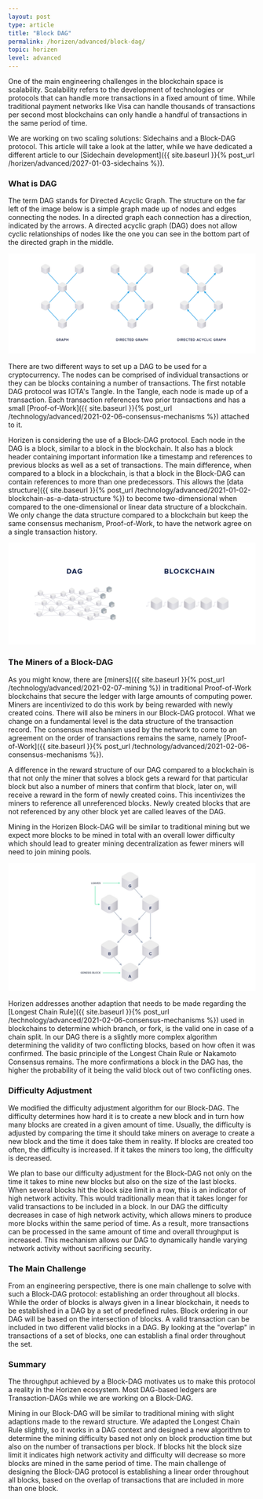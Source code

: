 ```yaml
---
layout: post
type: article
title: "Block DAG"
permalink: /horizen/advanced/block-dag/
topic: horizen
level: advanced
---
```


One of the main engineering challenges in the blockchain space is scalability. Scalability refers to the development of technologies or protocols that can handle more transactions in a fixed amount of time. While traditional payment networks like Visa can handle thousands of transactions per second most blockchains can only handle a handful of transactions in the same period of time. 

We are working on two scaling solutions: Sidechains and a Block-DAG protocol. This article will take a look at the latter, while we have dedicated a different article to our [Sidechain development]({{ site.baseurl }}{% post_url /horizen/advanced/2027-01-03-sidechains %}).

### What is DAG

The term DAG stands for Directed Acyclic Graph. The structure on the far left of the image below is a simple graph made up of nodes and edges connecting the nodes. In a directed graph each connection has a direction, indicated by the arrows. A directed acyclic graph (DAG) does not allow cyclic relationships of nodes like the one you can see in the bottom part of the directed graph in the middle.

![DAG](/assets/post_files/horizen/advanced/block-dag/dag.jpg)

There are two different ways to set up a DAG to be used for a cryptocurrency. The nodes can be comprised of individual transactions or they can be blocks containing a number of transactions. The first notable DAG protocol was IOTA's Tangle. In the Tangle, each node is made up of a transaction. Each transaction references two prior transactions and has a small [Proof-of-Work]({{ site.baseurl }}{% post_url /technology/advanced/2021-02-06-consensus-mechanisms %}) attached to it. 

Horizen is considering the use of a Block-DAG protocol. Each node in the DAG is a block, similar to a block in the blockchain. It also has a block header containing important information like a timestamp and references to previous blocks as well as a set of transactions. The main difference, when compared to a block in a blockchain, is that a block in the Block-DAG can contain references to more than one predecessors. This allows the [data structure]({{ site.baseurl }}{% post_url /technology/advanced/2021-01-02-blockchain-as-a-data-structure %}) to become two-dimensional when compared to the one-dimensional or linear data structure of a blockchain. We only change the data structure compared to a blockchain but keep the same consensus mechanism, Proof-of-Work, to have the network agree on a single transaction history.

![chain DAG](/assets/post_files/horizen/advanced/block-dag/chain_dag.png)

### The Miners of a Block-DAG

As you might know, there are [miners]({{ site.baseurl }}{% post_url /technology/advanced/2021-02-07-mining %}) in traditional Proof-of-Work blockchains that secure the ledger with large amounts of computing power. Miners are incentivized to do this work by being rewarded with newly created coins. There will also be miners in our Block-DAG protocol. What we change on a fundamental level is the data structure of the transaction record. The consensus mechanism used by the network to come to an agreement on the order of transactions remains the same, namely [Proof-of-Work]({{ site.baseurl }}{% post_url /technology/advanced/2021-02-06-consensus-mechanisms %}).

A difference in the reward structure of our DAG compared to a blockchain is that not only the miner that solves a block gets a reward for that particular block but also a number of miners that confirm that block, later on, will receive a reward in the form of newly created coins. This incentivizes the miners to reference all unreferenced blocks. Newly created blocks that are not referenced by any other block yet are called leaves of the DAG.

Mining in the Horizen Block-DAG will be similar to traditional mining but we expect more blocks to be mined in total with an overall lower difficulty which should lead to greater mining decentralization as fewer miners will need to join mining pools.

![leaves](/assets/post_files/horizen/advanced/block-dag/leaves.jpg)

Horizen addresses another adaption that needs to be made regarding the [Longest Chain Rule]({{ site.baseurl }}{% post_url /technology/advanced/2021-02-06-consensus-mechanisms %}) used in blockchains to determine which branch, or fork, is the valid one in case of a chain split. In our DAG there is a slightly more complex algorithm determining the validity of two conflicting blocks, based on how often it was confirmed. The basic principle of the Longest Chain Rule or Nakamoto Consensus remains. The more confirmations a block in the DAG has, the higher the probability of it being the valid block out of two conflicting ones.

### Difficulty Adjustment

We modified the difficulty adjustment algorithm for our Block-DAG. The difficulty determines how hard it is to create a new block and in turn how many blocks are created in a given amount of time. Usually, the difficulty is adjusted by comparing the time it should take miners on average to create a new block and the time it does take them in reality. If blocks are created too often, the difficulty is increased. If it takes the miners too long, the difficulty is decreased.

We plan to base our difficulty adjustment for the Block-DAG not only on the time it takes to mine new blocks but also on the size of the last blocks. When several blocks hit the block size limit in a row, this is an indicator of high network activity. This would traditionally mean that it takes longer for valid transactions to be included in a block. In our DAG the difficulty decreases in case of high network activity, which allows miners to produce more blocks within the same period of time. As a result, more transactions can be processed in the same amount of time and overall throughput is increased. This mechanism allows our DAG to dynamically handle varying network activity without sacrificing security.

### The Main Challenge

From an engineering perspective, there is one main challenge to solve with such a Block-DAG protocol: establishing an order throughout all blocks. While the order of blocks is always given in a linear blockchain, it needs to be established in a DAG by a set of predefined rules. Block ordering in our DAG will be based on the intersection of blocks. A valid transaction can be included in two different valid blocks in a DAG. By looking at the "overlap" in transactions of a set of blocks, one can establish a final order throughout the set.

### Summary

The throughput achieved by a Block-DAG motivates us to make this protocol a reality in the Horizen ecosystem. Most DAG-based ledgers are Transaction-DAGs while we are working on a Block-DAG.

Mining in our Block-DAG will be similar to traditional mining with slight adaptions made to the reward structure. We adapted the Longest Chain Rule slightly, so it works in a DAG context and designed a new algorithm to determine the mining difficulty based not only on block production time but also on the number of transactions per block. If blocks hit the block size limit it indicates high network activity and difficulty will decrease so more blocks are mined in the same period of time. The main challenge of designing the Block-DAG protocol is establishing a linear order throughout all blocks, based on the overlap of transactions that are included in more than one block.
